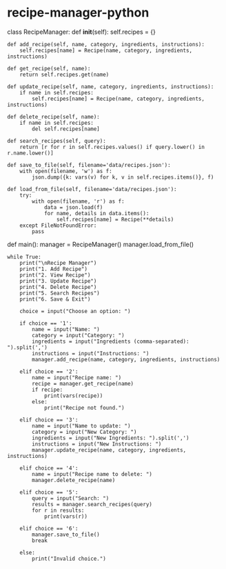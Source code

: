 # recipe-manager-python
class RecipeManager:
    def __init__(self):
        self.recipes = {}

    def add_recipe(self, name, category, ingredients, instructions):
        self.recipes[name] = Recipe(name, category, ingredients, instructions)

    def get_recipe(self, name):
        return self.recipes.get(name)

    def update_recipe(self, name, category, ingredients, instructions):
        if name in self.recipes:
            self.recipes[name] = Recipe(name, category, ingredients, instructions)

    def delete_recipe(self, name):
        if name in self.recipes:
            del self.recipes[name]

    def search_recipes(self, query):
        return [r for r in self.recipes.values() if query.lower() in r.name.lower()]

    def save_to_file(self, filename='data/recipes.json'):
        with open(filename, 'w') as f:
            json.dump({k: vars(v) for k, v in self.recipes.items()}, f)

    def load_from_file(self, filename='data/recipes.json'):
        try:
            with open(filename, 'r') as f:
                data = json.load(f)
                for name, details in data.items():
                    self.recipes[name] = Recipe(**details)
        except FileNotFoundError:
            pass

def main():
    manager = RecipeManager()
    manager.load_from_file()

    while True:
        print("\nRecipe Manager")
        print("1. Add Recipe")
        print("2. View Recipe")
        print("3. Update Recipe")
        print("4. Delete Recipe")
        print("5. Search Recipes")
        print("6. Save & Exit")

        choice = input("Choose an option: ")

        if choice == '1':
            name = input("Name: ")
            category = input("Category: ")
            ingredients = input("Ingredients (comma-separated): ").split(',')
            instructions = input("Instructions: ")
            manager.add_recipe(name, category, ingredients, instructions)

        elif choice == '2':
            name = input("Recipe name: ")
            recipe = manager.get_recipe(name)
            if recipe:
                print(vars(recipe))
            else:
                print("Recipe not found.")

        elif choice == '3':
            name = input("Name to update: ")
            category = input("New Category: ")
            ingredients = input("New Ingredients: ").split(',')
            instructions = input("New Instructions: ")
            manager.update_recipe(name, category, ingredients, instructions)

        elif choice == '4':
            name = input("Recipe name to delete: ")
            manager.delete_recipe(name)

        elif choice == '5':
            query = input("Search: ")
            results = manager.search_recipes(query)
            for r in results:
                print(vars(r))

        elif choice == '6':
            manager.save_to_file()
            break

        else:
            print("Invalid choice.")
